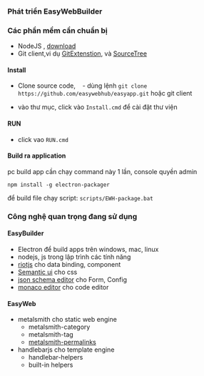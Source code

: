 
### Phát triển EasyWebBuilder

### Các phần mềm cần chuẩn bị
- NodeJS , [download](https://nodejs.org/en/)
- Git client,vi dụ [GitExtenstion](https://github.com/gitextensions/gitextensions/releases/latest), và [SourceTree](https://www.sourcetreeapp.com)

#### Install 
 - Clone source code,
    - dùng lệnh `git clone https://github.com/easywebhub/easyapp.git` hoặc git client
 
 - vào thư mục, click vào `Install.cmd` để cài đặt thư viện

#### RUN
 - click vao ```RUN.cmd```

#### Build ra application
pc build app cần chạy command này 1 lần, console quyền admin
```
npm install -g electron-packager
```
để build file chạy script:  ```scripts/EWH-package.bat```

### Công nghệ quan trọng đang sử dụng 

#### EasyBuilder 
- Electron để build apps trên windows, mac,  linux
- nodejs, js trong lập trình các tính năng
- [riotjs](http://riotjs.com) cho data binding, component 
- [Semantic ui](https://semantic-ui.com) cho css 
- [json schema editor](https://github.com/jdorn/json-editor) cho Form, Config 
- [monaco editor](https://github.com/Microsoft/monaco-editor) cho code editor

#### EasyWeb
- metalsmith cho static web engine 
    - metalsmith-category
    - metalsmith-tag
    - [metalsmith-permalinks](https://github.com/easywebhub/metalsmith-permalinks)
- handlebarjs cho template engine 
    - handlebar-helpers
    - built-in helpers
